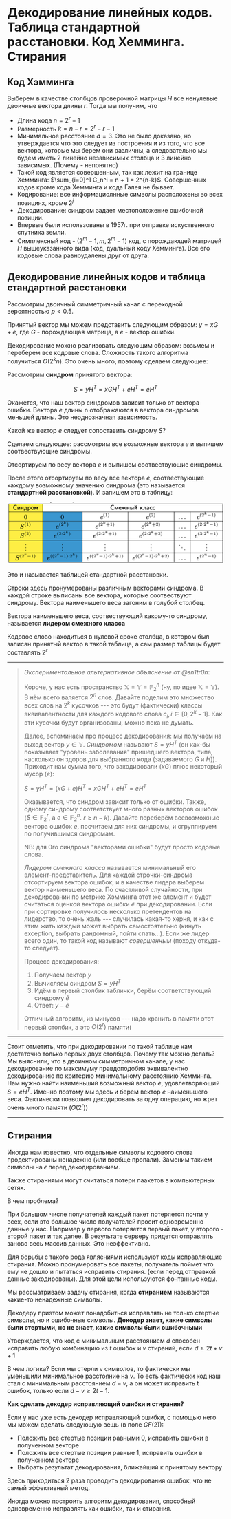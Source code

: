 # Декодирование линейных кодов. Таблица стандартной расстановки. Код Хемминга. Стирания

## Код Хэмминга

Выберем в качестве столбцов проверочной матрицы $H$ все ненулевые двоичные вектора длины $r$. Тогда мы получим, что

* Длина кода $n = 2^r - 1$
* Размерность $k = n - r = 2^r - r - 1$
* Минимальное расстояние $d = 3$. Это не было доказано, но утверждается что это следует из построения и из того, что все вектора, которые мы берем они различны, а следовательно мы будем иметь 2 линейно независимых столбца и 3 линейно зависимых. (Почему - непонятно)
* Такой код является совершенным, так как лежит на границе Хемминга: $\sum_{i=0}^1 C_n^i = n + 1 = 2^{n-k}$. Совершенных кодов кроме кода Хемминга и кода Галея не бывает.
* Кодирование: все информациолнные символы расположены во всех позициях, кроме $2^j$
* Декодирование: синдром задает местоположение ошибочной позиции.
* Впервые были использованы в 1957г. при отправке искуственного спутника земли.
* Симплексный код - ($2^m - 1, m, 2^m - 1$) код, с порождающей матрицей $H$ вышеуказанного вида (код, дуальный коду Хемминга). Все его кодовые слова равноудалены друг от друга.

## Декодирование линейных кодов и таблица стандартной расстановки

Рассмотрим двоичный симметричный канал с переходной вероятностью $p < 0.5$.

Принятый вектор мы можем представить следующим образом: $y = xG + e$, где $G$ - порождающая матрица, а $e$ - вектор ошибки.

Декодирование можно реализовать следующим образом: возьмем и переберем все кодовые слова. Сложность такого алгоритма получиться $O(2^kn)$. Это очень много, поэтому сделаем следующее:

Рассмотрим **синдром** принятого вектора:

$$S = yH^T = xGH^T + eH^T = eH^T$$

Окажется, что наш вектор синдромов зависит только от вектора ошибки. Вектора $e$ длины n отображаются в вектора синдромов меньшей длины. Это неоднозначная зависимость.

Какой же вектор $e$ следует сопоставить синдрому $S$?

Сделаем следующее: рассмотрим все возможные вектора $e$ и выпишем соотвествующие синдромы.

Отсортируем по весу вектора $e$ и выпишем соотвествующие синдромы.

После этого отсортируем по весу все вектора $e$, соотвествующие каждому возможному значению синдрома (это называется **стандартной расстановкой**). И запишем это в таблицу:

![Таблица стандартной расстановки](assets/4_1.png)

Это и называется таблицей стандартной расстановки.

Строки здесь пронумерованы различным векторами синдрома. В каждой строке выписаны все вектора, которые соотвествуют синдрому. Вектора наименьшего веса загоним в голубой столбец.

Вектора наименьшего веса, соотвествующий какому-то синдрому, называется **лидером смежного класса**

Кодовое слово находиться в нулевой сроке столбца, в котором был записан принятый вектор в такой таблице, а сам размер таблицы будет составлять $2^r$

---

> *Экспериментальное альтернативное объяснение от @sn1tr0n*:
>
> Короче, у нас есть пространство $\mathbb{X}=\mathbb{Y} = \mathbb{F}_2^n$ (ну, по идее $\mathbb{X}=\mathbb{Y}$). В нём всего валяется $2^n$ слов. Давайте поделим это множество всех слов на $2^k$ кусочков --- это будут (фактически) классы эквивалентности для каждого кодового слова $c_i, i \in [0, 2^k - 1]$. Как эти кусочки будут организованы, можно пока не думать.
>
>Далее, вспоминаем про процесс декодирования: мы получаем на выход вектор $y \in \mathbb{Y}$. *Синдромом* называют $S = yH^T$ (он как-бы показывает "уровень заболевания" пришедшего вектора, типа, насколько он здоров для выбранного кода (задаваемого $G$ и $H$)). Приходит нам сумма того, что закодировали ($xG$) плюс некоторый мусор ($e$):
>
>$S = yH^T = (xG + e)H^T = xGH^T + eH^T = eH^T$
>
>Оказывается, что синдром зависит только от ошибки. Также, одному синдрому соответствует много разных векторов ошибок ($S \in \mathbb{F}_2^r$, а $e \in \mathbb{F}_2^n$. $r \geq n - k$). Давайте переберём всевозможные вектора ошибок $e$, посчитаем для них синдромы, и сгруппируем по получившимся синдромам. 
>
>NB: для 0го синдрома "векторами ошибки" будут просто кодовые слова.
>
>*Лидером смежного класса* называется минимальный его элемент-представитель. Для каждой строчки-синдрома отсортируем вектора ошибок, и в качестве лидера выберем вектор наименьшего веса. По счастливой случайности, при декодировании по метрике Хэмминга этот же элемент и будет считаться оценкой вектора ошибки $\hat{e}$ при декодировании. Если при сортировке получилось несколько претендентов на лидерство, то очень жаль --- случилась какая-то херня, и как с этим жить каждый может выбрать самостоятельно (кинуть exception, выбрать рандомный, пойти спать...). Если же лидер всего один, то такой код называют *совершенным* (походу откуда-то следует).
>
>Процесс декодирования:
>
>1. Получаем вектор $y$
>2. Вычисляем синдром $S = yH^T$
>3. Идём в первый столбик таблички, берём соответствующий синдрому $\hat{e}$
>4. Ответ: $y - \hat{e}$
>
>Отличный алгоритм, из минусов --- надо хранить в памяти этот первый столбик, а это $O(2^r)$ памяти(

---

Стоит отметить, что при декодировании по такой таблице нам достаточно только первых двух столбцов. Почему так можно делать? Мы выяснили, что в двоичном симметричном канале, у нас декодирование по максимуму правдоподобия эквивалентно декодированию по критерию минимальному расстоянию Хемминга. Нам нужно найти наименьший возможный вектор $e$, удовлетворяющий $S = eH^T$. Именно поэтому мы здесь и берем вектор $e$ наименьшего веса. Фактически позволяет декодировать за одну операцию, но жрет очень много памяти ($O(2^r)$)

---

## Стирания

Иногда нам известно, что отдельные символы кодового слова продектированы ненадежно (или вообще пропали). Заменим такием символы на $\epsilon$ перед декодированием.

Также стираниями могут считаться потери паакетов в компьютерных сетях.

В чем проблема?

При большом числе получателей каждый пакет потеряется почти у всех, если это большое число получателей просит одновременно данные у нас. Например у первого потеряется первый пакет, у второго - второй пакет и так далее. В результате серверу придется отправлять заново весь массив данных. Это неэффективно.

Для борьбы с такого рода являениями используют коды исправляющие стирания. Можно пронумеровать все пакеты, получатель поймет что ему не дошло и пытаться исправить стирания. (если перед отправкой данные закодированы). Для этой цели используются фонтанные коды.

Мы рассматриваем задачу стирания, когда **стиранием** называются какие-то ненадежные символы.

Декодеру приэтом может понадобиться исправлять не только стертые символы, но и ошибочные символы. **Декодер знает, какие символы были стертыми, но не знает, какие символы были ошибочными**

Утверждается, что код с минимальным расстоянием $d$ способен исправить любую комбинацию из $t$ ошибок и $v$ стираний, если $d \geq 2t + v + 1$

В чем логика? Если мы стерли v символов, то фактически мы уменьшили минимальное расстояние на $v$. То есть фактически код наш стал с минимальным расстоянием $d - v$, а он может исправить t ошибок, только если $d - v \geq 2t - 1$.

**Как сделать декодер исправляющий ошибки и стирания?**

Если у нас уже есть декодер исправляющий ошибки, с помощью него мы можем сделать следующую вещь (в поле $GF(2)$):

* Положить все стертые позиции равными 0, исправить ошибки в полученном векторе
* Положить все стертые позиции равные 1, исправить ошибки в полученном векторе
* Выбрать результат декодирования, ближайший к принятому вектору

Здесь приходиться 2 раза проводить декодирования ошибок, что не самый эффективный метод.

Иногда можно построить алгоритм декодирования, способный одновременно исправлять как ошибки, так и стирания.
